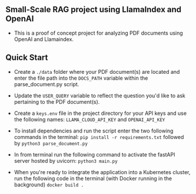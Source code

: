 ## Small-Scale RAG project using LlamaIndex and OpenAI

- This is a proof of concept project for analyzing PDF documents using OpenAI and Llamaindex. 

## Quick Start

- Create a `./data` folder where your PDF document(s) are located and enter the file
  path into the `DOCS_PATH` variable within the parse_document.py script.

- Update the `USER_QUERY` variable to reflect the question you'd like to ask pertaining
  to the PDF document(s).

- Create a `keys.env` file in the project directory for your API keys and use the following 
names: `LLAMA_CLOUD_API_KEY` and `OPENAI_API_KEY`

- To install dependencies and run the script enter the two following commands in the terminal:
`pip install -r requirements.txt` followed by `python3 parse_document.py`

- In from terminal run the following command to activate the fastAPI server hosted by uvicorn: `python3 main.py`

- When you're ready to integrate the application into a Kubernetes cluster, run the following code in the terminal 
(with Docker running in the background) `docker build .`
